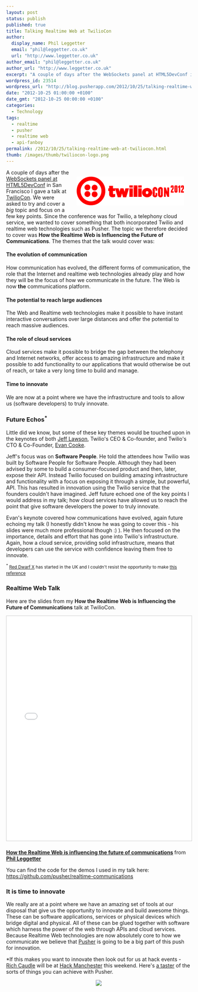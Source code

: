 ```yaml
---
layout: post
status: publish
published: true
title: Talking Realtime Web at TwilioCon
author:
  display_name: Phil Leggetter
  email: "phil@leggetter.co.uk"
  url: "http://www.leggetter.co.uk"
author_email: "phil@leggetter.co.uk"
author_url: "http://www.leggetter.co.uk"
excerpt: "A couple of days after the WebSockets panel at HTML5DevConf in San Francisco I gave a talk at TwilioCon. We were asked to try and cover a big topic and focus on a few key points. Since the conference was for Twilio, a telephony cloud service, we want..."
wordpress_id: 23514
wordpress_url: "http://blog.pusherapp.com/2012/10/25/talking-realtime-web-at-twiliocon"
date: "2012-10-25 01:00:00 +0100"
date_gmt: "2012-10-25 00:00:00 +0100"
categories:
  - Technology
tags:
  - realtime
  - pusher
  - realtime web
  - api-fanboy
permalink: /2012/10/25/talking-realtime-web-at-twiliocon.html
thumb: /images/thumb/twiliocon-logo.png
---
```


<p><img src="/images/thumb/twiliocon-logo.png" style="float: right; margin: 20px;" align="center" /></p>
<p>A couple of days after the <a href="http://blog.pusher.com/2012/10/22/a-realtime-focus-at-html5devconf">WebSockets panel at HTML5DevConf</a> in San Francisco I gave a talk at <a href="http://blog.pusher.com/2012/10/22/a-realtime-focus-at-html5devconf">TwilioCon</a>. We were asked to try and cover a <em>big</em> topic and focus on a few key points. Since the conference was for Twilio, a telephony cloud service, we wanted to cover something that both incorporated Twilio and realtime web technologies such as Pusher. The topic we therefore decided to cover was <strong>How the Realtime Web is Influencing the Future of Communications</strong>. The themes that the talk would cover was:</p>
<h4>The evolution of communication</h4>
<p>How communication has evolved, the different forms of communication, the role that the Internet and realtime web technologies already play and how they will be the focus of how we communicate in the future. The Web is now <strong>the</strong> communications platform.</p>
<h4>The potential to reach large audiences</h4>
<p>The Web and Realtime web technologies make it possible to have instant interactive conversations over large distances and offer the potential to reach massive audiences.</p>
<h4>The role of cloud services</h4>
<p>Cloud services make it possible to bridge the gap between the telephony and Internet networks, offer access to amazing infrastructure and make it possible to add functionality to our applications that would otherwise be out of reach, or take a very long time to build and manage.</p>
<h4>Time to innovate</h4>
<p>We are now at a point where we have the infrastructure and tools to allow us (software developers) to truly innovate.</p>
<h3>Future Echos<sup>*</sup></h3>
<p>Little did we know, but some of these key themes would be touched upon in the keynotes of both <a href="https://twitter.com/jeffiel">Jeff Lawson</a>, Twilio's CEO &amp; Co-founder, and Twilio's CTO &amp; Co-Founder, <a href="https://twitter.com/emcooke">Evan Cooke</a>.</p>
<p>Jeff's focus was on <strong>Software People</strong>. He told the attendees how Twilio was built by Software People for Software People. Although they had been advised by some to build a consumer-focused product and then, later, expose their API. Instead Twilio focused on building amazing infrastructure and functionality with a focus on exposing it through a simple, but powerful, API. This has resulted in innovation using the Twilio service that the founders couldn't have imagined. Jeff future echoed one of the key points I would address in my talk; how cloud services have allowed us to reach the point that give software developers the power to truly innovate.</p>
<p>Evan's keynote covered how communications have evolved, again future echoing my talk (I honestly didn't know he was going to cover this - his slides were much more professional though :) ). He then focused on the importance, details and effort that has gone into Twilio's infrastructure. Again, how a cloud service, providing solid infrastructure, means that developers can use the service with confidence leaving them free to innovate.</p>
<p><small style="font-size: smaller;"><sup>*</sup> <a href="http://uktv.co.uk/dave/series/tvseries/258942">Red Dwarf X</a> has started in the UK and I couldn't resist the opportunity to make <a href="http://en.wikipedia.org/wiki/Future_Echoes">this reference</a></small></p>
<h3>Realtime Web Talk</h3>
<p>Here are the slides from my <strong>How the Realtime Web is Influencing the Future of Communications</strong> talk at TwilioCon.</p>
<p>

<iframe src="//www.slideshare.net/slideshow/embed_code/14789704" width="572" height="612" frameborder="0" marginwidth="0" marginheight="0" scrolling="no" style="border:1px solid #CCC; border-width:1px; margin-bottom:5px; max-width: 100%;" allowfullscreen> </iframe> <div style="margin-bottom:5px"> <strong> <a href="//www.slideshare.net/leggetter/how-the-realtime-web-is-influencing-the-future-of-communications" title="How the Realtime Web is influencing the future of communications" target="_blank">How the Realtime Web is influencing the future of communications</a> </strong> from <strong><a href="//www.slideshare.net/leggetter" target="_blank">Phil Leggetter</a></strong> </div>
</p>
<p>You can find the code for the demos I used in my talk here:<br />
<a href="https://github.com/pusher/realtime-communications">https://github.com/pusher/realtime-communications</a></p>
<h3>It is time to innovate</h3>
<p>We really are at a point where we have an amazing set of tools at our disposal that give us the opportunity to innovate and build awesome things. These can be software applications, services or physical devices which bridge digital and physical. All of these can be glued together with software which harness the power of the web through APIs and cloud services. Because Realtime Web technologies are now absolutely core to how we communicate we believe that <a href="http://pusher.com">Pusher</a> is going to be a big part of this push for innovation.</p>
<p>*If this makes you want to innovate then look out for us at hack events - <a href="http://twitter.com/rich_caudle">Rich Caudle</a> will be at <a href="http://hackmanchester">Hack Manchester</a> this weekend. Here's <a href="http://blog.pusher.com/2012/10/22/hackmanchester">a taster</a> of the sorts of things you can achieve with Pusher.</p>
<p style="text-align: center"><a href="http://pusher.com"><img src="http://f.cl.ly/items/090j0o1X1y1G14443L24/pusher_logo.png" style="margin:auto; height:40px" /></a></a></p>
